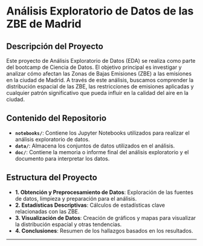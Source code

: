 # Análisis Exploratorio de Datos de las ZBE de Madrid

## Descripción del Proyecto

Este proyecto de Análisis Exploratorio de Datos (EDA) se realiza como parte del bootcamp de Ciencia de Datos. El objetivo principal es investigar y analizar cómo afectan las Zonas de Bajas Emisiones (ZBE) a las emisiones en la ciudad de Madrid. A través de este análisis, buscamos comprender la distribución espacial de las ZBE, las restricciones de emisiones aplicadas y cualquier patrón significativo que pueda influir en la calidad del aire en la ciudad.

## Contenido del Repositorio

- **`notebooks/`**: Contiene los Jupyter Notebooks utilizados para realizar el análisis exploratorio de datos.
- **`data/`**: Almacena los conjuntos de datos utilizados en el análisis.
- **`doc/`**: Contiene la memoria o informe final del análisis exploratorio y el documento para interpretar los datos.

## Estructura del Proyecto

- **1. Obtención y Preprocesamiento de Datos**: Exploración de las fuentes de datos, limpieza y preparación para el análisis.
- **2. Estadísticas Descriptivas**: Cálculos de estadísticas clave relacionadas con las ZBE.
- **3. Visualización de Datos**: Creación de gráficos y mapas para visualizar la distribución espacial y otras tendencias.
- **4. Conclusiones**: Resumen de los hallazgos basados en los resultados.

---
